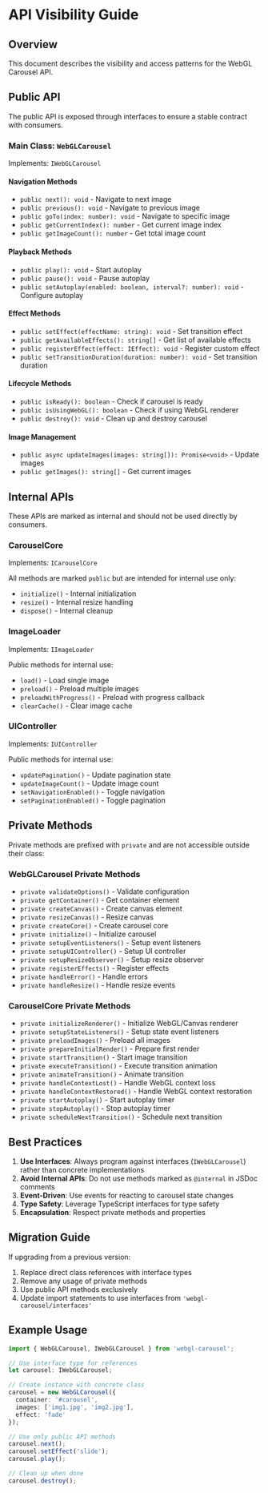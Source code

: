 # API Visibility Guide

## Overview

This document describes the visibility and access patterns for the WebGL Carousel API.

## Public API

The public API is exposed through interfaces to ensure a stable contract with consumers.

### Main Class: `WebGLCarousel`

Implements: `IWebGLCarousel`

#### Navigation Methods
- `public next(): void` - Navigate to next image
- `public previous(): void` - Navigate to previous image
- `public goTo(index: number): void` - Navigate to specific image
- `public getCurrentIndex(): number` - Get current image index
- `public getImageCount(): number` - Get total image count

#### Playback Methods
- `public play(): void` - Start autoplay
- `public pause(): void` - Pause autoplay
- `public setAutoplay(enabled: boolean, interval?: number): void` - Configure autoplay

#### Effect Methods
- `public setEffect(effectName: string): void` - Set transition effect
- `public getAvailableEffects(): string[]` - Get list of available effects
- `public registerEffect(effect: IEffect): void` - Register custom effect
- `public setTransitionDuration(duration: number): void` - Set transition duration

#### Lifecycle Methods
- `public isReady(): boolean` - Check if carousel is ready
- `public isUsingWebGL(): boolean` - Check if using WebGL renderer
- `public destroy(): void` - Clean up and destroy carousel

#### Image Management
- `public async updateImages(images: string[]): Promise<void>` - Update images
- `public getImages(): string[]` - Get current images

## Internal APIs

These APIs are marked as internal and should not be used directly by consumers.

### CarouselCore

Implements: `ICarouselCore`

All methods are marked `public` but are intended for internal use only:
- `initialize()` - Internal initialization
- `resize()` - Internal resize handling
- `dispose()` - Internal cleanup

### ImageLoader

Implements: `IImageLoader`

Public methods for internal use:
- `load()` - Load single image
- `preload()` - Preload multiple images
- `preloadWithProgress()` - Preload with progress callback
- `clearCache()` - Clear image cache

### UIController

Implements: `IUIController`

Public methods for internal use:
- `updatePagination()` - Update pagination state
- `updateImageCount()` - Update image count
- `setNavigationEnabled()` - Toggle navigation
- `setPaginationEnabled()` - Toggle pagination

## Private Methods

Private methods are prefixed with `private` and are not accessible outside their class:

### WebGLCarousel Private Methods
- `private validateOptions()` - Validate configuration
- `private getContainer()` - Get container element
- `private createCanvas()` - Create canvas element
- `private resizeCanvas()` - Resize canvas
- `private createCore()` - Create carousel core
- `private initialize()` - Initialize carousel
- `private setupEventListeners()` - Setup event listeners
- `private setupUIController()` - Setup UI controller
- `private setupResizeObserver()` - Setup resize observer
- `private registerEffects()` - Register effects
- `private handleError()` - Handle errors
- `private handleResize()` - Handle resize events

### CarouselCore Private Methods
- `private initializeRenderer()` - Initialize WebGL/Canvas renderer
- `private setupStateListeners()` - Setup state event listeners
- `private preloadImages()` - Preload all images
- `private prepareInitialRender()` - Prepare first render
- `private startTransition()` - Start image transition
- `private executeTransition()` - Execute transition animation
- `private animateTransition()` - Animate transition
- `private handleContextLost()` - Handle WebGL context loss
- `private handleContextRestored()` - Handle WebGL context restoration
- `private startAutoplay()` - Start autoplay timer
- `private stopAutoplay()` - Stop autoplay timer
- `private scheduleNextTransition()` - Schedule next transition

## Best Practices

1. **Use Interfaces**: Always program against interfaces (`IWebGLCarousel`) rather than concrete implementations
2. **Avoid Internal APIs**: Do not use methods marked as `@internal` in JSDoc comments
3. **Event-Driven**: Use events for reacting to carousel state changes
4. **Type Safety**: Leverage TypeScript interfaces for type safety
5. **Encapsulation**: Respect private methods and properties

## Migration Guide

If upgrading from a previous version:

1. Replace direct class references with interface types
2. Remove any usage of private methods
3. Use public API methods exclusively
4. Update import statements to use interfaces from `'webgl-carousel/interfaces'`

## Example Usage

```typescript
import { WebGLCarousel, IWebGLCarousel } from 'webgl-carousel';

// Use interface type for references
let carousel: IWebGLCarousel;

// Create instance with concrete class
carousel = new WebGLCarousel({
  container: '#carousel',
  images: ['img1.jpg', 'img2.jpg'],
  effect: 'fade'
});

// Use only public API methods
carousel.next();
carousel.setEffect('slide');
carousel.play();

// Clean up when done
carousel.destroy();
```